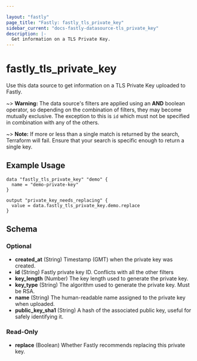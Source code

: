 ```yaml
---

layout: "fastly"
page_title: "Fastly: fastly_tls_private_key"
sidebar_current: "docs-fastly-datasource-tls_private_key"
description: |-
  Get information on a TLS Private Key.
---
```


# fastly_tls_private_key

Use this data source to get information on a TLS Private Key uploaded to Fastly.

~> **Warning:** The data source's filters are applied using an **AND** boolean operator, so depending on the combination
 of filters, they may become mutually exclusive. The exception to this is `id` which must not be specified in combination
 with any of the others.

~> **Note:** If more or less than a single match is returned by the search, Terraform will fail. Ensure that your search
 is specific enough to return a single key.

## Example Usage

```hcl
data "fastly_tls_private_key" "demo" {
  name = "demo-private-key"
}

output "private_key_needs_replacing" {
  value = data.fastly_tls_private_key.demo.replace
}
```
<!-- schema generated by tfplugindocs -->
## Schema

### Optional

- **created_at** (String) Timestamp (GMT) when the private key was created.
- **id** (String) Fastly private key ID. Conflicts with all the other filters
- **key_length** (Number) The key length used to generate the private key.
- **key_type** (String) The algorithm used to generate the private key. Must be RSA.
- **name** (String) The human-readable name assigned to the private key when uploaded.
- **public_key_sha1** (String) A hash of the associated public key, useful for safely identifying it.

### Read-Only

- **replace** (Boolean) Whether Fastly recommends replacing this private key.
